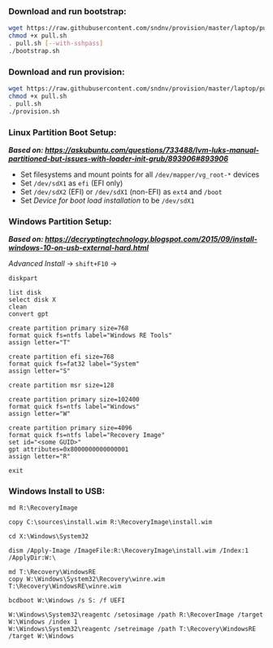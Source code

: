 ### Download and run bootstrap:

```bash
wget https://raw.githubusercontent.com/sndnv/provision/master/laptop/pull.sh
chmod +x pull.sh
. pull.sh [--with-sshpass]
./bootstrap.sh
```

### Download and run provision:

```bash
wget https://raw.githubusercontent.com/sndnv/provision/master/laptop/pull.sh
chmod +x pull.sh
. pull.sh
./provision.sh
```

### Linux Partition Boot Setup:

***Based on: https://askubuntu.com/questions/733488/lvm-luks-manual-partitioned-but-issues-with-loader-init-grub/893906#893906***

* Set filesystems and mount points for all `/dev/mapper/vg_root-*` devices
* Set `/dev/sdX1` as `efi` (EFI only)
* Set `/dev/sdX2` (EFI) or `/dev/sdX1` (non-EFI) as `ext4` and `/boot`
* Set *Device for boot load installation* to be `/dev/sdX1`

### Windows Partition Setup:

***Based on: https://decryptingtechnology.blogspot.com/2015/09/install-windows-10-on-usb-external-hard.html***

*Advanced Install* ->  `shift+F10` ->
```
diskpart

list disk
select disk X
clean
convert gpt

create partition primary size=768
format quick fs=ntfs label="Windows RE Tools"
assign letter="T"

create partition efi size=768
format quick fs=fat32 label="System"
assign letter="S"

create partition msr size=128

create partition primary size=102400
format quick fs=ntfs label="Windows"
assign letter="W"

create partition primary size=4096
format quick fs=ntfs label="Recovery Image"
set id="<some GUID>"
gpt attributes=0x8000000000000001
assign letter="R"

exit
```

### Windows Install to USB:

```
md R:\RecoveryImage

copy C:\sources\install.wim R:\RecoveryImage\install.wim

cd X:\Windows\System32

dism /Apply-Image /ImageFile:R:\RecoveryImage\install.wim /Index:1 /ApplyDir:W:\

md T:\Recovery\WindowsRE
copy W:\Windows\System32\Recovery\winre.wim T:\Recovery\WindowsRE\winre.wim

bcdboot W:\Windows /s S: /f UEFI

W:\Windows\System32\reagentc /setosimage /path R:\RecoverImage /target W:\Windows /index 1
W:\Windows\System32\reagentc /setreimage /path T:\Recovery\WindowsRE /target W:\Windows
```
